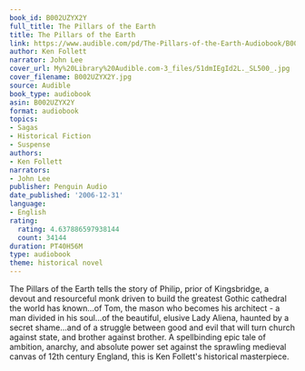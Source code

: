 ```yaml
---
book_id: B002UZYX2Y
full_title: The Pillars of the Earth
title: The Pillars of the Earth
link: https://www.audible.com/pd/The-Pillars-of-the-Earth-Audiobook/B002UZYX2Y
author: Ken Follett
narrator: John Lee
cover_url: My%20Library%20Audible.com-3_files/51dmIEgId2L._SL500_.jpg
cover_filename: B002UZYX2Y.jpg
source: Audible
book_type: audiobook
asin: B002UZYX2Y
format: audiobook
topics:
- Sagas
- Historical Fiction
- Suspense
authors:
- Ken Follett
narrators:
- John Lee
publisher: Penguin Audio
date_published: '2006-12-31'
language:
- English
rating:
  rating: 4.637886597938144
  count: 34144
duration: PT40H56M
type: audiobook
theme: historical novel
---
```

The Pillars of the Earth tells the story of Philip, prior of Kingsbridge, a devout and resourceful monk driven to build the greatest Gothic cathedral the world has known...of Tom, the mason who becomes his architect - a man divided in his soul...of the beautiful, elusive Lady Aliena, haunted by a secret shame...and of a struggle between good and evil that will turn church against state, and brother against brother.
A spellbinding epic tale of ambition, anarchy, and absolute power set against the sprawling medieval canvas of 12th century England, this is Ken Follett's historical masterpiece.

